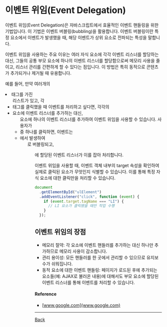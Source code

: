 # 이벤트 위임(Event Delegation)

이벤트 위임(Event Delegation)은 자바스크립트에서 효율적인 이벤트 핸들링을 위한 기법입니다. 이 기법은 이벤트 버블링(bubbling)을 활용합니다. 이벤트 버블링이란 특정 요소에서 이벤트가 발생했을 때, 해당 이벤트가 상위 요소로 전파되는 특성을 말합니다.

이벤트 위임을 사용하는 주요 이유는 여러 자식 요소에 각각 이벤트 리스너를 할당하는 대신, 그들의 공통 부모 요소에 하나의 이벤트 리스너를 할당함으로써 메모리 사용을 줄이고, 리스너 관리를 간편하게 할 수 있다는 점입니다. 이 방법은 특히 동적으로 콘텐츠가 추가되거나 제거될 때 유용합니다.

예를 들어, 만약 여러개의 <li> 태그를 가진 <ul> 리스트가 있고, 각 <li> 태그를 클릭했을 때 이벤트를 처리하고 싶다면, 각각의 <li> 요소에 이벤트 리스너를 추가하는 대신, <ul> 요소에 하나의 이벤트 리스너를 추가하여 이벤트 위임을 사용할 수 있습니다. 사용자가 <li> 중 하나를 클릭하면, 이벤트는 <li>에서 발생하여 <ul>로 버블링되고, <ul>에 할당된 이벤트 리스너가 이를 잡아 처리합니다.

이벤트 위임을 사용할 때, 이벤트 객체 내부의 target 속성을 확인하여 실제로 클릭된 요소가 무엇인지 식별할 수 있습니다. 이를 통해 특정 자식 요소에 대한 클릭만을 처리할 수 있습니다.

```javascript
document
  .getElementById("ulElement")
  .addEventListener("click", function (event) {
    if (event.target.tagName === "LI") {
      // LI 요소가 클릭됐을 때만 작업 수행
    }
  });
```

## 이벤트 위임의 장점

- 메모리 절약: 각 요소에 이벤트 핸들러를 추가하는 대신 하나만 추가하므로 메모리 사용이 감소합니다.
- 관리 용이성: 모든 핸들러를 한 곳에서 관리할 수 있으므로 유지보수가 쉬워집니다.
- 동적 요소에 대한 이벤트 핸들링: 페이지가 로드된 후에 추가되는 요소들(예: AJAX로 불러온 내용)에 대해서도 부모 요소에 할당된 이벤트 리스너를 통해 이벤트를 처리할 수 있습니다.

#### Reference

- [www.google.com](www.google.com)

---

[Back](../README.md)
